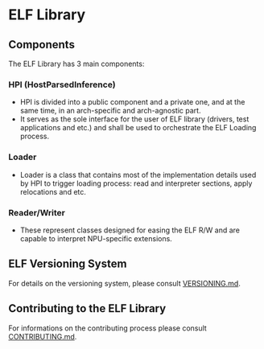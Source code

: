 # ELF Library
## Components

The ELF Library has 3 main components:
### HPI (HostParsedInference)

- HPI is divided into a public component and a private one, and at the same time, in an arch-specific and arch-agnostic part. 
- It serves as the sole interface for the user of ELF library (drivers, test applications and etc.) and shall be used to orchestrate the ELF Loading process.

### Loader

- Loader is a class that contains most of the implementation details used by HPI to trigger loading process: read and interpreter sections, apply relocations and etc.

### Reader/Writer

- These represent classes designed for easing the ELF R/W and are capable to interpret NPU-specific extensions.

## **ELF Versioning System**

For details on the versioning system, please consult [VERSIONING.md](VERSIONING.md).

## **Contributing to the ELF Library**

For informations on the contributing process please consult [CONTRIBUTING.md](../CONTRIBUTING.md).
